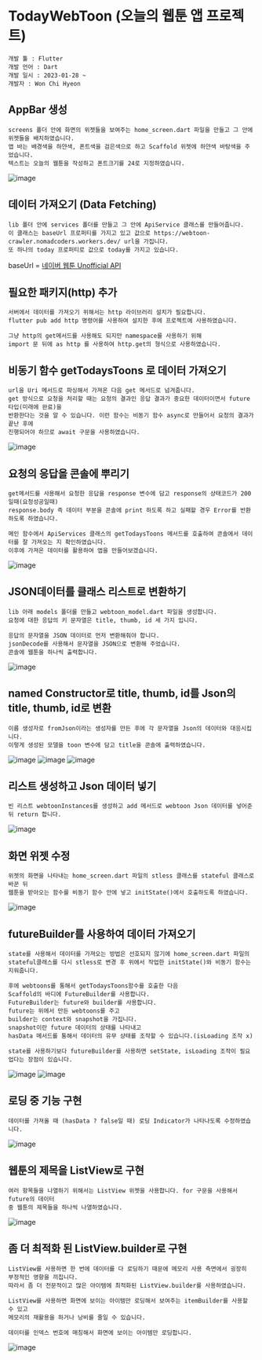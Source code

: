 # TodayWebToon (오늘의 웹툰 앱 프로젝트)

```
개발 툴 : Flutter
개발 언어 : Dart
개발 일시 : 2023-01-28 ~
개발자 : Won Chi Hyeon
```

## AppBar 생성
```
screens 폴더 안에 화면의 위젯들을 보여주는 home_screen.dart 파일을 만들고 그 안에 위젯들을 배치하였습니다.
앱 바는 배경색을 하얀색, 폰트색을 검은색으로 하고 Scaffold 위젯에 하얀색 바탕색을 주었습니다.
텍스트는 오늘의 웹툰을 작성하고 폰트크기를 24로 지정하였습니다.
```
![image](https://user-images.githubusercontent.com/58906858/215239472-96d910a7-6e45-4c06-ae5b-0cd9c7b7bd37.png)

## 데이터 가져오기 (Data Fetching)
```
lib 폴더 안에 services 폴더를 만들고 그 안에 ApiService 클래스를 만들어줍니다.
이 클래스는 baseUrl 프로퍼티를 가지고 있고 값으로 https://webtoon-crawler.nomadcoders.workers.dev/ url을 가집니다.
또 하나의 today 프로퍼티로 값으로 today를 가지고 있습니다.
```
baseUrl = [네이버 웹툰 Unofficial API](https://webtoon-crawler.nomadcoders.workers.dev/)

## 필요한 패키지(http) 추가
```
서버에서 데이터를 가져오기 위해서는 http 라이브러리 설치가 필요합니다.
flutter pub add http 명령어를 사용하여 설치한 후에 프로젝트에 사용하였습니다.

그냥 http의 get메서드를 사용해도 되지만 namespace를 사용하기 위해 
import 문 뒤에 as http 를 사용하여 http.get의 형식으로 사용하였습니다.
```

## 비동기 함수 getTodaysToons 로 데이터 가져오기
```
url을 Uri 메서드로 파싱해서 가져온 다음 get 메서드로 넘겨줍니다.
get 방식으로 요청을 처리할 때는 요청의 결과인 응답 결과가 중요한 데이터이면서 future타입(미래에 완료)을
반환한다는 것을 알 수 있습니다. 이런 함수는 비동기 함수 async로 만들어서 요청의 결과가 끝난 후에
진행되어야 하므로 await 구문을 사용하였습니다.
```
![image](https://user-images.githubusercontent.com/58906858/215240400-1bfa6fac-4969-4a9e-aa25-65e4b90efee1.png)

## 요청의 응답을 콘솔에 뿌리기
```
get메서드를 사용해서 요청한 응답을 response 변수에 담고 response의 상태코드가 200일때(요청성공일때)
response.body 즉 데이터 부분을 콘솔에 print 하도록 하고 실패할 경우 Error를 반환하도록 하였습니다.

메인 함수에서 ApiServices 클래스의 getTodaysToons 메서드를 호출하여 콘솔에서 데이터를 잘 가져오는 지 확인하였습니다.
이후에 가져온 데이터를 활용하여 앱을 만들어보겠습니다.
```
![image](https://user-images.githubusercontent.com/58906858/215240962-54f49cec-c5a0-4368-84d6-aa17ad12f983.png)

## JSON데이터를 클래스 리스트로 변환하기
```
lib 아래 models 폴더를 만들고 webtoon_model.dart 파일을 생성합니다.
요청에 대한 응답의 키 문자열은 title, thumb, id 세 가지 입니다.

응답의 문자열을 JSON 데이터로 먼저 변환해줘야 합니다.
jsonDecode를 사용해서 문자열을 JSON으로 변환해 주었습니다.
콘솔에 웹툰을 하나씩 출력합니다.
```
![image](https://user-images.githubusercontent.com/58906858/215299805-2286e3ec-7ad8-43ac-8e26-35c778a18425.png)

## named Constructor로 title, thumb, id를 Json의 title, thumb, id로 변환
```
이름 생성자로 fromJson이라는 생성자를 만든 후에 각 문자열을 Json의 데이터와 대응시킵니다.
이렇게 생성된 모델을 toon 변수에 담고 title을 콘솔에 출력하였습니다.
```
![image](https://user-images.githubusercontent.com/58906858/215300224-61e1aeb9-8019-42e2-a5cf-0b11d1ff4581.png)
![image](https://user-images.githubusercontent.com/58906858/215300215-06b84453-67fd-4777-96b3-528e3544203b.png)
![image](https://user-images.githubusercontent.com/58906858/215300243-b9a95d24-d74d-4a1e-a0f7-bee8700400c8.png)

## 리스트 생성하고 Json 데이터 넣기
```
빈 리스트 webtoonInstances를 생성하고 add 메서드로 webtoon Json 데이터를 넣어준 뒤 return 합니다.
```
![image](https://user-images.githubusercontent.com/58906858/215301606-305e8558-6ae6-4d27-96b5-0c40822efdad.png)

## 화면 위젯 수정
```
위젯의 화면을 나타내는 home_screen.dart 파일의 stless 클래스를 stateful 클래스로 바꾼 뒤
웹툰을 받아오는 함수를 비동기 함수 안에 넣고 initState()에서 호출하도록 하였습니다.
```
![image](https://user-images.githubusercontent.com/58906858/215302220-7e1c6dbe-148b-4dff-b151-f756e16e77f0.png)

## futureBuilder를 사용하여 데이터 가져오기
```
state를 사용해서 데이터를 가져오는 방법은 선호되지 않기에 home_screen.dart 파일의
stateful클래스를 다시 stless로 변경 후 위에서 작업한 initState()와 비동기 함수는 지워줍니다.

후에 webtoons를 통해서 getTodaysToons함수를 호출한 다음 
Scaffold의 바디에 FutureBuilder를 사용합니다.
FutureBuilder는 future와 builder를 사용합니다.
future는 위에서 만든 webtoons를 주고
builder는 context와 snapshot을 가집니다.
snapshot이란 future 데이터의 상태를 나타내고 
hasData 메서드를 통해서 데이터의 유무 상태를 조작할 수 있습니다.(isLoading 조작 x)

state를 사용하기보다 futureBuilder를 사용하면 setState, isLoading 조작이 필요업다는 장점이 있습니다.
```
![image](https://user-images.githubusercontent.com/58906858/215302741-0d32ba51-e57c-4de0-b4df-d063ae9755d2.png)
![image](https://user-images.githubusercontent.com/58906858/215302862-45b15572-803d-45c1-9498-a825d9bbcb23.png)

## 로딩 중 기능 구현
```
데이터를 가져올 때 (hasData ? false일 때) 로딩 Indicator가 나타나도록 수정하였습니다.
```
![image](https://user-images.githubusercontent.com/58906858/215406265-523de24d-292a-4794-88b2-6962abd4269d.png)

## 웹툰의 제목을 ListView로 구현
```
여러 항목들을 나열하기 위해서는 ListView 위젯을 사용합니다. for 구문을 사용해서 future의 데이터
중 웹툰의 제목들을 하나씩 나열하였습니다.
```
![image](https://user-images.githubusercontent.com/58906858/215407432-7f6cd6f2-e94a-4147-aa3b-353f4682fdf8.png)

## 좀 더 최적화 된 ListView.builder로 구현
```
ListView를 사용하면 한 번에 데이터를 다 로딩하기 때문에 메모리 사용 측면에서 굉장히 부정적인 영향을 끼칩니다.
따라서 좀 더 전문적이고 많은 아이템에 최적화된 ListView.builder를 사용하였습니다.

ListView를 사용하면 화면에 보이는 아이템만 로딩해서 보여주는 itemBuilder를 사용할 수 있고 
메모리의 재활용을 하거나 낭비를 줄일 수 있습니다.

데이터를 인덱스 번호에 매칭해서 화면에 보이는 아이템만 로딩합니다.
```
![image](https://user-images.githubusercontent.com/58906858/215409841-e950ef0d-fb5e-4bbf-b58c-2fca157d4ec7.png)
